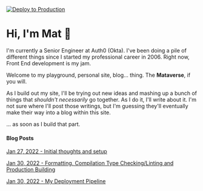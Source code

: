 [![Deploy to Production](https://github.com/matldupont/matdupont-dev/actions/workflows/prod-deploy.yml/badge.svg)](https://github.com/matldupont/matdupont-dev/actions/workflows/prod-deploy.yml)

# Hi, I'm Mat 👋

I'm currently a Senior Engineer at Auth0 (Okta). I've been doing a pile of different things since I started my professional career in 2006. Right now, Front End development is my jam.

Welcome to my playground, personal site, blog... thing. The **Mataverse**, if you will.

As I build out my site, I'll be trying out new ideas and mashing up a bunch of things that _shouldn't necessarily_ go together. As I do it, I'll write about it. I'm not sure where I'll post those writings, but I'm guessing they'll eventually make their way into a blog within this site.

... as soon as I build that part.

#### Blog Posts

[Jan 27, 2022 - Initial thoughts and setup](https://github.com/matldupont/matdupont-dev/blob/main/blog/220127/01-setup.md)

[Jan 30, 2022 - Formatting, Compilation Type Checking/Linting and Production Building](https://github.com/matldupont/matdupont-dev/blob/main/blog/220130/01-setup-continued.md)

[Jan 30, 2022 - My Deployment Pipeline](https://github.com/matldupont/matdupont-dev/blob/main/blog/220130/02-deployment.md)
